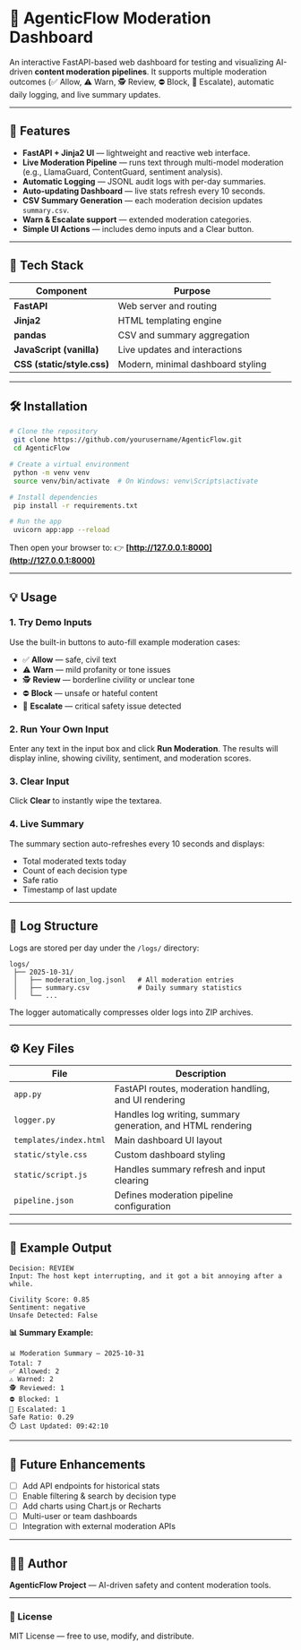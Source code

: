 # 🤖 AgenticFlow Moderation Dashboard

An interactive FastAPI-based web dashboard for testing and visualizing AI-driven **content moderation pipelines**. It supports multiple moderation outcomes (✅ Allow, ⚠️ Warn, 🕵️ Review, ⛔ Block, 🧾 Escalate), automatic daily logging, and live summary updates.

---

## 🚀 Features

* **FastAPI + Jinja2 UI** — lightweight and reactive web interface.
* **Live Moderation Pipeline** — runs text through multi-model moderation (e.g., LlamaGuard, ContentGuard, sentiment analysis).
* **Automatic Logging** — JSONL audit logs with per-day summaries.
* **Auto-updating Dashboard** — live stats refresh every 10 seconds.
* **CSV Summary Generation** — each moderation decision updates `summary.csv`.
* **Warn & Escalate support** — extended moderation categories.
* **Simple UI Actions** — includes demo inputs and a Clear button.

---

## 🧩 Tech Stack

| Component                  | Purpose                           |
| -------------------------- | --------------------------------- |
| **FastAPI**                | Web server and routing            |
| **Jinja2**                 | HTML templating engine            |
| **pandas**                 | CSV and summary aggregation       |
| **JavaScript (vanilla)**   | Live updates and interactions     |
| **CSS (static/style.css)** | Modern, minimal dashboard styling |

---

## 🛠️ Installation

```bash
# Clone the repository
 git clone https://github.com/yourusername/AgenticFlow.git
 cd AgenticFlow

# Create a virtual environment
 python -m venv venv
 source venv/bin/activate  # On Windows: venv\Scripts\activate

# Install dependencies
 pip install -r requirements.txt

# Run the app
 uvicorn app:app --reload
```

Then open your browser to:
👉 **[http://127.0.0.1:8000](http://127.0.0.1:8000)**

---

## 💡 Usage

### 1. Try Demo Inputs

Use the built-in buttons to auto-fill example moderation cases:

* ✅ **Allow** — safe, civil text
* ⚠️ **Warn** — mild profanity or tone issues
* 🕵️ **Review** — borderline civility or unclear tone
* ⛔ **Block** — unsafe or hateful content
* 🧾 **Escalate** — critical safety issue detected

### 2. Run Your Own Input

Enter any text in the input box and click **Run Moderation**.
The results will display inline, showing civility, sentiment, and moderation scores.

### 3. Clear Input

Click **Clear** to instantly wipe the textarea.

### 4. Live Summary

The summary section auto-refreshes every 10 seconds and displays:

* Total moderated texts today
* Count of each decision type
* Safe ratio
* Timestamp of last update

---

## 📁 Log Structure

Logs are stored per day under the `/logs/` directory:

```
logs/
 ├── 2025-10-31/
 │   ├── moderation_log.jsonl   # All moderation entries
 │   ├── summary.csv            # Daily summary statistics
 │   └── ...
```

The logger automatically compresses older logs into ZIP archives.

---

## ⚙️ Key Files

| File                   | Description                                                 |
| ---------------------- | ----------------------------------------------------------- |
| `app.py`               | FastAPI routes, moderation handling, and UI rendering       |
| `logger.py`            | Handles log writing, summary generation, and HTML rendering |
| `templates/index.html` | Main dashboard UI layout                                    |
| `static/style.css`     | Custom dashboard styling                                    |
| `static/script.js`     | Handles summary refresh and input clearing                  |
| `pipeline.json`        | Defines moderation pipeline configuration                   |

---

## 🧾 Example Output

```
Decision: REVIEW
Input: The host kept interrupting, and it got a bit annoying after a while.

Civility Score: 0.85
Sentiment: negative
Unsafe Detected: False
```

**📊 Summary Example:**

```
📊 Moderation Summary — 2025-10-31
Total: 7
✅ Allowed: 2
⚠️ Warned: 2
🕵️ Reviewed: 1
⛔ Blocked: 1
🧾 Escalated: 1
Safe Ratio: 0.29
⏱️ Last Updated: 09:42:10
```

---

## 🧰 Future Enhancements

* [ ] Add API endpoints for historical stats
* [ ] Enable filtering & search by decision type
* [ ] Add charts using Chart.js or Recharts
* [ ] Multi-user or team dashboards
* [ ] Integration with external moderation APIs

---

## 🧑‍💻 Author

**AgenticFlow Project** — AI-driven safety and content moderation tools.

---

### 🪪 License

MIT License — free to use, modify, and distribute.
